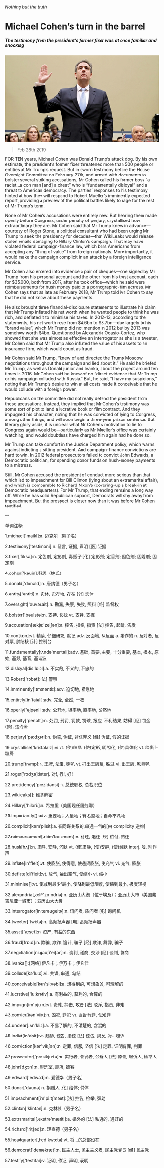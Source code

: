 ###### Nothing but the truth

# Michael Cohen’s turn in the barrel 

##### The testimony from the president’s former fixer was at once familiar and shocking 

![image](images/20190302_USP004_0.jpg) 

> Feb 28th 2019 

FOR TEN years, Michael Cohen was Donald Trump’s attack dog. By his own estimate, the president’s former fixer threatened more than 500 people or entities at Mr Trump’s request. But in sworn testimony before the House Oversight Committee on February 27th, and armed with documents to bolster several striking accusations, Mr Cohen called his former boss “a racist…a con man [and] a cheat” who is “fundamentally disloyal” and a threat to American democracy. The parties’ responses to his testimony hinted at how they will respond to Robert Mueller’s imminently expected report, providing a preview of the political battles likely to rage for the rest of Mr Trump’s term. 

None of Mr Cohen’s accusations were entirely new. But hearing them made openly before Congress, under penalty of perjury, crystallised how extraordinary they are. Mr Cohen said that Mr Trump knew in advance—courtesy of Roger Stone, a political consultant who had been urging Mr Trump to seek the presidency for decades—that WikiLeaks would release stolen emails damaging to Hillary Clinton’s campaign. That may have violated federal campaign-finance law, which bars Americans from accepting any “thing of value” from foreign nationals. More importantly, it would make the campaign complicit in an attack by a foreign intelligence service. 

Mr Cohen also entered into evidence a pair of cheques—one signed by Mr Trump from his personal account and the other from his trust account, each for $35,000, both from 2017, after he took office—which he said were reimbursements for hush money paid to a pornographic-film actress. Mr Cohen says that as late as February 2018, Mr Trump told Mr Cohen to say that he did not know about these payments. 

He also brought three financial-disclosure statements to illustrate his claim that Mr Trump inflated his net worth when he wanted people to think he was rich, and deflated it to minimise his taxes. In 2012-13, according to the statements, his net worth rose from $4.6bn to $8.7bn—due largely to his “brand value”, which Mr Trump did not mention in 2012 but by 2013 was somehow worth $4bn. Questioned by Alexandria Ocasio-Cortez, who showed that she was almost as effective an interrogator as she is a tweeter, Mr Cohen said that Mr Trump also inflated the value of his assets to an insurance firm, which would count as fraud. 

Mr Cohen said Mr Trump, “knew of and directed the Trump Moscow negotiations throughout the campaign and lied about it.” He said he briefed Mr Trump, as well as Donald junior and Ivanka, about the project around ten times in 2016. Mr Cohen said he knew of no “direct evidence that Mr Trump or his campaign colluded with Russia.” But, he said, “I have my suspicions,” noting that Mr Trump’s desire to win at all costs made it conceivable that he would collude with a foreign power. 

Republicans on the committee did not really defend the president from these accusations. Instead, they implied that Mr Cohen’s testimony was some sort of plot to land a lucrative book or film contract. And they impugned his character, noting that he was convicted of lying to Congress, among other things, and will soon begin a three-year prison sentence. But literary glory aside, it is unclear what Mr Cohen’s motivation to lie to Congress again would be—particularly as Mr Mueller’s office was certainly watching, and would doubtless have charged him again had he done so. 

Mr Trump can take comfort in the Justice Department policy, which warns against indicting a sitting president. And campaign-finance convictions are hard to win. In 2012 federal prosecutors failed to convict John Edwards, a Democratic politician, for spending donor funds on hush-money payments to a mistress. 

Still, Mr Cohen accused the president of conduct more serious than that which led to impeachment for Bill Clinton (lying about an extramarital affair), and which is comparable to Richard Nixon’s (covering-up a break-in at Democratic headquarters). For Mr Trump, that ending remains a long way off. While he has solid Republican support, Democrats will shy away from impeachment. But the prospect is closer now than it was before Mr Cohen testified. 

-- 

 单词注释:

1.michael['maikl]:n. 迈克尔（男子名） 

2.testimony['testimәni]:n. 证言, 证据, 声明 [医] 证据 

3.fixer['fiksә]:n. 定色剂, 定影剂, 毒贩子 [化] 定影剂; 定香剂; 固色剂; 固着剂; 固定剂 

4.cohen['kәuin]:科恩（姓氏） 

5.donald['dɔnәld]:n. 唐纳德（男子名） 

6.entity['entiti]:n. 实体, 实存物, 存在 [计] 实体 

7.oversight['әuvәsait]:n. 勘漏, 失察, 失败, 照料 [经] 监督权 

8.bolster['bәulstә]:n. 支持, 长枕 vt. 支持, 支撑 

9.accusation[ækju:'zeiʃәn]:n. 控告, 指控, 指责 [法] 控告, 起诉, 告发 

10.con[kɒn]:vt. 精读, 仔细研究, 默记 adv. 反面地, 从反面 a. 欺诈的 n. 反对者, 反对票, 肺结核 [计] 控制台 

11.fundamentally[fʌndә'mentәli]:adv. 基础, 首要, 主要, 十分重要, 基本, 根本, 原始, 基频, 基音, 基谐波 

12.disloyal[dis'lɒiәl]:a. 不实的, 不义的, 不忠的 

13.Robert['rɔbәt]:[法] 警察 

14.imminently['ɪmɪnəntlɪ]:adv. 迫切地, 紧急地 

15.entirely[in'taiәli]:adv. 完全, 全然, 一概 

16.openly['әjpәnli]:adv. 公开地, 坦率地, 直率地, 公然地 

17.penalty['penәlti]:n. 处罚, 刑罚, 罚款, 罚球, 报应, 不利结果, 妨碍 [经] 罚金(款), 违约金 

18.perjury['pә:dʒәri]:n. 伪誓, 伪证, 背信弃义 [经] 伪证, 假的证据 

19.crystallise['kristәlaiz]:vi.vt. (使)结晶, (使)定形, 明朗化, (使)具体化 vt. 给裹上糖屑 

20.trump[trʌmp]:n. 王牌, 法宝, 喇叭 vt. 打出王牌赢, 胜过 vi. 出王牌, 吹喇叭 

21.roger['rɔdʒә]:interj. 对!, 行!, 好! 

22.presidency['prezidәnsi]:n. 总统职权, 总裁职位 

23.wikileaks[]: 维基解密 

24.Hillary['hiləri:]:n. 希拉里（美国现任国务卿） 

25.importantly[]:adv. 重要地；大量地；有名望地；自命不凡地 

26.complicit[kәm'plisit]:a. 有同谋关系的,串通一气的[由 complicity 逆构] 

27.reimbursement[.ri:im'bә:smәnt]:n. 付还, 退还 [经] 偿付, 赔还 

28.hush[hʌʃ]:n. 肃静, 安静, 沉默 vt. (使)肃静, (使)安静, (使)缄默 interj. 嘘, 别作声 

29.inflate[in'fleit]:vt. 使膨胀, 使得意, 使通货膨胀, 使充气 vi. 充气, 膨胀 

30.deflate[di'fleit]:vt. 放气, 抽出空气, 使缩小 vi. 缩小 

31.minimise[]:vt. 使减到最少/最小, 使降到最低限度, 使缩到最小, 极度轻视 

32.alexandria[,æli^'zɑ:ndriә]:n. 亚历山大港（位于埃及）；亚历山大市（美国弗吉尼亚一城市）；亚历山大大帝 

33.interrogator[in'terәugeitә]:n. 讯问者, 质问者 [电] 询问机 

34.tweeter['twi:tә]:n. 高频扬声器 [电] 高频扬声器 

35.asset['æset]:n. 资产, 有益的东西 

36.fraud[frɒ:d]:n. 欺骗, 欺诈, 诡计, 骗子 [经] 欺诈, 舞弊, 骗子 

37.negotiation[ni.gәuʃi'eiʃәn]:n. 谈判, 磋商, 交涉 [经] 谈判, 协商 

38.ivanka[]:[网络] 伊凡卡；伊万卡；伊凡佳 

39.collude[kә'lu:d]:vi. 共谋, 串通, 勾结 

40.conceivable[kәn'si:vәbl]:a. 想得到的, 可想象的, 可理解的 

41.lucrative['lu:krәtiv]:a. 有利益的, 获利的, 合算的 

42.impugn[im'pju:n]:vt. 责难, 抨击, 攻击 [法] 驳斥, 指责, 非难 

43.convict[kәn'vikt]:n. 囚犯, 罪犯 vt. 宣告有罪, 使知罪 

44.unclear[.ʌn'kliә]:a. 不易了解的, 不清楚的, 含混的 

45.indict[in'dait]:vt. 起诉, 控告, 指控 [法] 控告, 揭发, 对...起诉 

46.conviction[kәn'vikʃәn]:n. 定罪, 信服, 坚信 [法] 定罪, 证明有罪, 判罪 

47.prosecutor['prɒsikju:tә]:n. 实行者, 告发者, 公诉人 [法] 原告, 起诉人, 检举人 

48.john[dʒɔn]:n. 盥洗室, 厕所, 嫖客 

49.edward['edwәd]:n. 爱德华（男子名） 

50.donor['dәunә]:n. 捐赠人 [化] 给体; 供体 

51.impeachment[im'pi:tʃmәnt]:[法] 控告, 检举, 弹劾 

52.clinton['klintәn]:n. 克林顿（男子名） 

53.extramarital[.ekstrә'mæritl]:a. 婚外的 [法] 私通的, 通奸的 

54.richard['ritʃәd]:n. 理查德（男子名） 

55.headquarter[,hed'kwɔ:tә]:vt. 将...的总部设在 

56.democrat['demәkræt]:n. 民主人士, 民主主义者, 民主党党员 [经] 民主党 

57.testify['testifai]:v. 证明, 作证, 声明, 表明 

